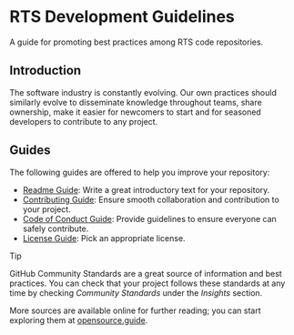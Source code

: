 # RTS Development Guidelines

A guide for promoting best practices among RTS code repositories.

## Introduction

The software industry is constantly evolving. Our own practices should similarly evolve to
disseminate knowledge throughout teams, share ownership, make it easier for newcomers to start and
for seasoned developers to contribute to any project.

## Guides

The following guides are offered to help you improve your repository:

- [Readme Guide](./guides/README_GUIDE.md): Write a great introductory text for your repository.
- [Contributing Guide](./guides/CONTRIBUTING_GUIDE.md): Ensure smooth collaboration and
  contribution to your project.
- [Code of Conduct Guide](./guides/CODE_OF_CONDUCT_GUIDE.md): Provide guidelines to ensure
  everyone can safely contribute.
- [License Guide](./guides/LICENSE_GUIDE.md): Pick an appropriate license.

> [!TIP]
> GitHub Community Standards are a great source of information and best practices. You can check
> that your project follows these standards at any time by checking _Community Standards_ under the
_Insights_ section.

More sources are available online for further reading; you can start exploring them
at [opensource.guide](https://opensource.guide/).

[open-issues]: https://github.com/SRGSSR/guilde-plateformes-propres/issues/new

[submit-pr]: https://github.com/SRGSSR/guilde-plateformes-propres/compare

[discussions]: https://github.com/SRGSSR/guilde-plateformes-propres/discussions
